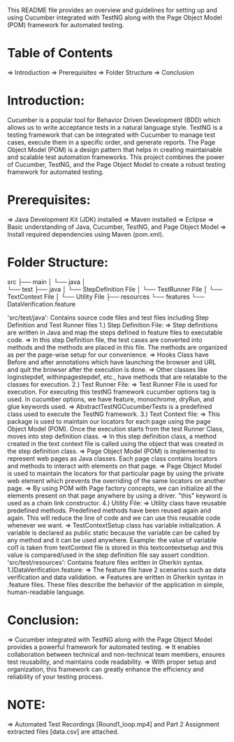 This README file provides an overview and guidelines for setting up and using Cucumber integrated with TestNG along with the Page Object Model (POM) framework for automated testing.

Table of Contents
==================
=> Introduction
=> Prerequisites
=> Folder Structure
=> Conclusion

Introduction:
==============
Cucumber is a popular tool for Behavior Driven Development (BDD) which allows us to write acceptance tests in a natural language style. TestNG is a testing framework that can be integrated with Cucumber to manage test cases, execute them in a specific order, and generate reports. The Page Object Model (POM) is a design pattern that helps in creating maintainable and scalable test automation frameworks.
This project combines the power of Cucumber, TestNG, and the Page Object Model to create a robust testing framework for automated testing.

Prerequisites:
==============
=> Java Development Kit (JDK) installed
=> Maven installed
=> Eclipse
=> Basic understanding of Java, Cucumber, TestNG, and Page Object Model
=> Install required dependencies using Maven (pom.xml).

Folder Structure:
=================

src
├── main
│   └── java
│     
└── test
    ├── java
    │   └── StepDefinition File
    │   └── TestRunner File
    │   └── TextContext File
    │   └── Utility File
    ├── resources
        └── features
            └── DataVerification.feature

'src/test/java': Contains source code files and test files including Step Definition and Test Runner files
          1.) Step Definition File:
                => Step definitions are written in Java and map the steps defined in feature files to executable code.
                => In this step Definition file, the test cases are converted into methods and the methods are placed in this file. The methods are organized as per the page-wise setup for our convenience.
                => Hooks Class have Before and after annotations which have launching the browser and URL and quit the browser after the execution is done.
                => Other classes like loginstepdef, withinpagestepdef, etc., have methods that are relatable to the classes for execution.
          2.) Test Runner File:
                => Test Runner File is used for execution. For executing this testNG framework cucumber options tag is used. In cucumber options, we have feature, monochrome, dryRun, and glue keywords used.
                => AbstractTestNGCucumberTests is a predefined class used to execute the TestNG framework.
          3.) Text Context file:
                => This package is used to maintain our locators for each page using the page Object Model (POM). Once the execution starts from the test Runner Class, moves into step definition class.
                => In this step definition class, a method created in the text context file is called using the object that was created in the step definition class.
                => Page Object Model (POM) is implemented to represent web pages as Java classes. Each page class contains locators and methods to interact with elements on that page.
                => Page Object Model is used to maintain the locators for that particular page by using the private web element which prevents the overriding of the same locators on another page.
                => By using POM with Page factory concepts, we can initialize all the elements present on that page anywhere by using a driver. "this" keyword is used as a chain link constructor.
          4.) Utility File:
                => Utility class have reusable predefined methods. Predefined methods have been reused again and again. This will reduce the line of code and we can use this reusable code whenever we want.
                => TestContextSetup class has variable initialization. A variable is declared as public static because the variable can be called by any method and it can be used anywhere. Example: the value of variable col1 is taken from 
                textContext file is stored in this textcontextsetup and this value is compared/used in the step definition file say assert condition.
  'src/test/resources': Contains feature files written in Gherkin syntax.
          1.)DataVerification.feature:
                => The feature file have 2 scenarios such as data verification and data validation.
                => Features are written in Gherkin syntax in .feature files. These files describe the behavior of the application in simple, human-readable language.

Conclusion:
===========
  => Cucumber integrated with TestNG along with the Page Object Model provides a powerful framework for automated testing. 
  => It enables collaboration between technical and non-technical team members, ensures test reusability, and maintains code readability. 
  => With proper setup and organization, this framework can greatly enhance the efficiency and reliability of your testing process.

NOTE:
=====
=> Automated Test Recordings [Round1_loop.mp4] and Part 2 Assignment extracted files [data.csv] are attached. 
